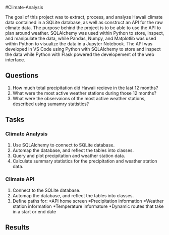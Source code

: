 #Climate-Analysis

The goal of this project was to extract, process, and analyze Hawaii climate data contained in a SQLite database, as well as construct an API for the raw climate data. The purpose behind the project is to be able to use the API to plan around weather. SQLAlchemy was used within Python to store, inspect, and manipulate the data, while Pandas, Numpy, and Matplotlib was used within Python to visualize the data in a Jupyter Notebook. The API was developed in VS Code using Python with SQLAlchemy to store and inspect the data while Python with Flask powered the developement of the web interface.

## Questions

1. How much total precipitation did Hawaii recieve in the last 12 months?
2. What were the most active weather stations during those 12 months?
3. What were the observaions of the most active weather stations, described using sumamry statistics?

## Tasks

### Climate Analysis

1. Use SQLAlchemy to connect to SQLite database.
2. Automap the database, and reflect the tables into classes.
3. Query and plot precipitation and weather station data.
4. Calculate summary statistics for the precipitation and weather station data. 


### Climate API

1. Connect to the SQLite database.
2. Automap the database, and reflect the tables into classes.
3. Define paths for:
	*API home screen
	*Precipitation information
	*Weather station information
	*Temperature informature
	*Dynamic routes that take in a start or end date

## Results
